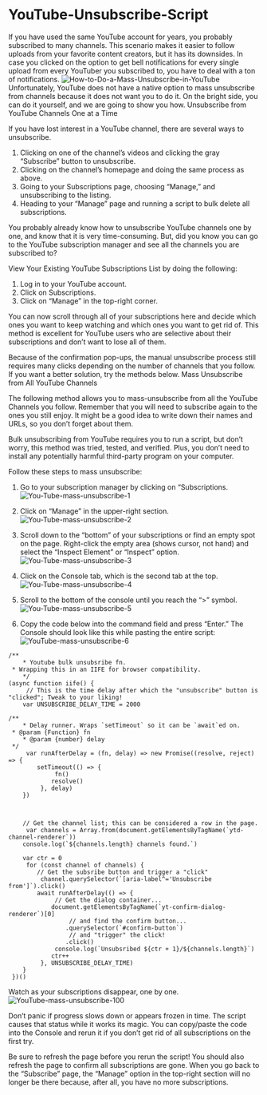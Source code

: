 # YouTube-Unsubscribe-Script

If you have used the same YouTube account for years, you probably subscribed to many channels. This scenario makes it easier to follow uploads from your favorite content creators, but it has its downsides. In case you clicked on the option to get bell notifications for every single upload from every YouTuber you subscribed to, you have to deal with a ton of notifications.
![How-to-Do-a-Mass-Unsubscribe-in-YouTube](https://user-images.githubusercontent.com/28998081/163663771-6255e240-2066-4eff-8a05-606287835352.jpg)
Unfortunately, YouTube does not have a native option to mass unsubscribe from channels because it does not want you to do it. On the bright side, you can do it yourself, and we are going to show you how.
Unsubscribe from YouTube Channels One at a Time

If you have lost interest in a YouTube channel, there are several ways to unsubscribe.

1. Clicking on one of the channel’s videos and clicking the gray “Subscribe” button to unsubscribe.
2. Clicking on the channel’s homepage and doing the same process as above.
3. Going to your Subscriptions page, choosing “Manage,” and unsubscribing to the listing.
4. Heading to your “Manage” page and running a script to bulk delete all subscriptions.

You probably already know how to unsubscribe YouTube channels one by one, and know that it is very time-consuming. But, did you know you can go to the YouTube subscription manager and see all the channels you are subscribed to?

View Your Existing YouTube Subscriptions List by doing the following:

1. Log in to your YouTube account.
2. Click on Subscriptions.
3. Click on “Manage” in the top-right corner.

You can now scroll through all of your subscriptions here and decide which ones you want to keep watching and which ones you want to get rid of. This method is excellent for YouTube users who are selective about their subscriptions and don’t want to lose all of them.

Because of the confirmation pop-ups, the manual unsubscribe process still requires many clicks depending on the number of channels that you follow. If you want a better solution, try the methods below.
Mass Unsubscribe from All YouTube Channels

The following method allows you to mass-unsubscribe from all the YouTube Channels you follow. Remember that you will need to subscribe again to the ones you still enjoy. It might be a good idea to write down their names and URLs, so you don’t forget about them.

Bulk unsubscribing from YouTube requires you to run a script, but don’t worry, this method was tried, tested, and verified. Plus, you don’t need to install any potentially harmful third-party program on your computer.

Follow these steps to mass unsubscribe:

  1. Go to your subscription manager by clicking on “Subscriptions.
![You-Tube-mass-unsubscribe-1](https://user-images.githubusercontent.com/28998081/163663819-e6838350-7a34-4264-beda-d200ee701cfc.jpg)

  2. Click on “Manage” in the upper-right section.
![You-Tube-mass-unsubscribe-2](https://user-images.githubusercontent.com/28998081/163663935-c7698816-b044-4438-803c-62da4592cfcb.jpg)

  3. Scroll down to the “bottom” of your subscriptions or find an empty spot on the page. Right-click the empty area (shows cursor, not hand) and select the “Inspect Element” or “Inspect” option.
![You-Tube-mass-unsubscribe-3](https://user-images.githubusercontent.com/28998081/163663944-d6df8a13-686b-4505-a6f0-82534b40b6ef.jpg)

  4. Click on the Console tab, which is the second tab at the top.
![You-Tube-mass-unsubscribe-4](https://user-images.githubusercontent.com/28998081/163663956-b88c485f-1299-44c9-aedf-ed7bb86da6c9.jpg)

  5. Scroll to the bottom of the console until you reach the “>” symbol.
![You-Tube-mass-unsubscribe-5](https://user-images.githubusercontent.com/28998081/163663968-fc4720ca-bd6a-485d-a826-ce2065431fa2.jpg)

  6. Copy the code below into the command field and press “Enter.” The Console should look like this while pasting the entire script:
![YouTube-mass-unsubscribe-6](https://user-images.githubusercontent.com/28998081/163663974-c9a570a6-a6c0-449f-a309-2aad91810602.jpg)

	/** 
		* Youtube bulk unsubsribe fn.
	 * Wrapping this in an IIFE for browser compatibility.
		*/
	(async function iife() {
		 // This is the time delay after which the "unsubscribe" button is "clicked"; Tweak to your liking!
		var UNSUBSCRIBE_DELAY_TIME = 2000

	/**
		* Delay runner. Wraps `setTimeout` so it can be `await`ed on. 
	 * @param {Function} fn 
		* @param {number} delay 
	 */
		 var runAfterDelay = (fn, delay) => new Promise((resolve, reject) => {
			setTimeout(() => {
				 fn()
				resolve()
			 }, delay)
		})



		// Get the channel list; this can be considered a row in the page.
		 var channels = Array.from(document.getElementsByTagName(`ytd-channel-renderer`))
		console.log(`${channels.length} channels found.`)

		var ctr = 0
		 for (const channel of channels) {
			// Get the subsribe button and trigger a "click"
			 channel.querySelector(`[aria-label^='Unsubscribe from']`).click()
			await runAfterDelay(() => {
				 // Get the dialog container...
				document.getElementsByTagName(`yt-confirm-dialog-renderer`)[0]
					 // and find the confirm button...
					.querySelector(`#confirm-button`)
					 // and "trigger" the click!
					.click()
				 console.log(`Unsubsribed ${ctr + 1}/${channels.length}`)
				ctr++
			 }, UNSUBSCRIBE_DELAY_TIME)
		}
	 })()


Watch as your subscriptions disappear, one by one.
![YouTube-mass-unsubscribe-100](https://user-images.githubusercontent.com/28998081/163663991-8d826eca-c6d9-495c-ae7c-6210b912e69c.png)

Don’t panic if progress slows down or appears frozen in time. The script causes that status while it works its magic. You can copy/paste the code into the Console and rerun it if you don’t get rid of all subscriptions on the first try.

Be sure to refresh the page before you rerun the script! You should also refresh the page to confirm all subscriptions are gone. When you go back to the “Subscribe” page, the “Manage” option in the top-right section will no longer be there because, after all, you have no more subscriptions.
    

